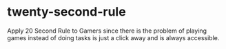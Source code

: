 # twenty-second-rule
Apply 20 Second Rule to Gamers since there is the problem of playing games instead of doing tasks is just a click away and is always accessible.
